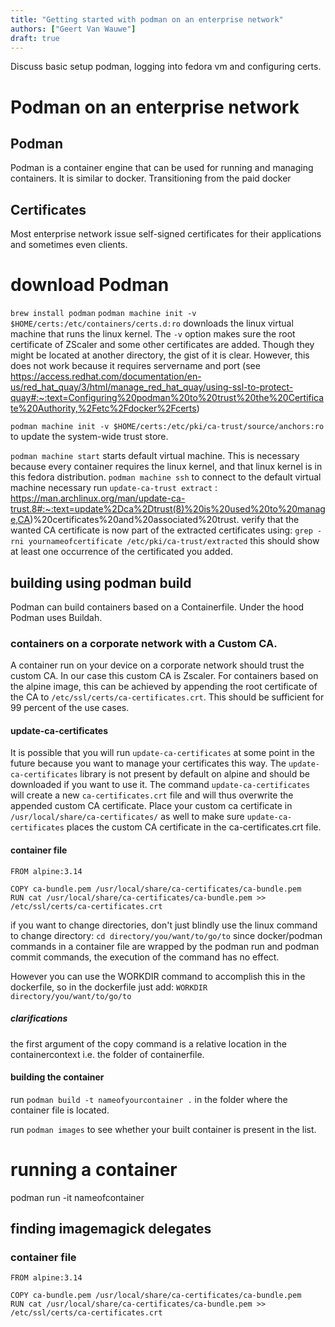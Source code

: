 ```yaml
---
title: "Getting started with podman on an enterprise network"
authors: ["Geert Van Wauwe"]
draft: true
---
```



Discuss basic setup podman, logging into fedora vm and configuring certs.

# Podman on an enterprise network
## Podman
Podman is a container engine that can be used for running and managing containers. It is similar to docker.
Transitioning from the paid docker
## Certificates
Most enterprise network issue self-signed certificates for their applications and sometimes even clients.
# download Podman
`brew install podman`
`podman machine init -v $HOME/certs:/etc/containers/certs.d:ro` downloads the linux virtual machine that runs the linux kernel. The `-v` option makes sure the root certificate of ZScaler and some other certificates are added.
Though they might be located at another directory, the gist of it is clear. However, this does not work because it requires servername and port (see https://access.redhat.com/documentation/en-us/red_hat_quay/3/html/manage_red_hat_quay/using-ssl-to-protect-quay#:~:text=Configuring%20podman%20to%20trust%20the%20Certificate%20Authority,%2Fetc%2Fdocker%2Fcerts)

`podman machine init -v $HOME/certs:/etc/pki/ca-trust/source/anchors:ro` to update the system-wide trust store.

`podman machine start` starts default virtual machine. This is necessary because every container requires the linux kernel, and that linux kernel is in this fedora distribution.
`podman machine ssh` to connect to the default virtual machine
necessary run `update-ca-trust extract` : https://man.archlinux.org/man/update-ca-trust.8#:~:text=update%2Dca%2Dtrust(8)%20is%20used%20to%20manage,CA)%20certificates%20and%20associated%20trust.
verify that the wanted CA certificate is now part of the extracted certificates using:
`grep -rni yournameofcertificate /etc/pki/ca-trust/extracted`
this should show at least one occurrence of the certificated you added.

## building using podman build

Podman can build containers based on a Containerfile. Under the hood Podman uses Buildah.

### containers on a corporate network with a Custom CA.
A container run on your device on a corporate network should trust the custom CA.
In our case this custom CA is Zscaler.
For containers based on the alpine image, this can be achieved by appending the root certificate of the CA to `/etc/ssl/certs/ca-certificates.crt`.
This should be sufficient for 99 percent of the use cases.

#### update-ca-certificates
It is possible that you will run `update-ca-certificates` at some point in the future because you want to manage your certificates this way.
The `update-ca-certificates` library is not present by default on alpine and should be downloaded if you want to use it.
The command `update-ca-certificates` will create a new `ca-certificates.crt` file and will thus overwrite the appended custom CA certificate.
Place your custom ca certificate in `/usr/local/share/ca-certificates/` as well to make sure `update-ca-certificates` places the custom CA certificate in the ca-certificates.crt file.


#### container file

    FROM alpine:3.14

    COPY ca-bundle.pem /usr/local/share/ca-certificates/ca-bundle.pem
    RUN cat /usr/local/share/ca-certificates/ca-bundle.pem >> /etc/ssl/certs/ca-certificates.crt


if you want to change directories, don't just blindly use the linux command to change directory:
`cd directory/you/want/to/go/to`
since docker/podman commands in a container file are wrapped by the podman run and podman commit commands, the execution of the command has no effect.

However you can use the WORKDIR command to accomplish this in the dockerfile, so in the dockerfile just add:
`WORKDIR directory/you/want/to/go/to`

##### clarifications
the first argument of the copy command is a relative location in the containercontext i.e. the folder of containerfile.

#### building the container
run `podman build -t nameofyourcontainer .` in the folder where the container file is located.

run `podman images` to see whether your built container is present in the list.

# running a container
podman run -it nameofcontainer 

## finding imagemagick delegates
### container file

    FROM alpine:3.14

    COPY ca-bundle.pem /usr/local/share/ca-certificates/ca-bundle.pem
    RUN cat /usr/local/share/ca-certificates/ca-bundle.pem >> /etc/ssl/certs/ca-certificates.crt
    